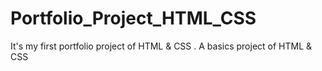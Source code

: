 # Portfolio_Project_HTML_CSS
It's my first  portfolio project of HTML &amp; CSS  . A basics project of HTML &amp; CSS 
